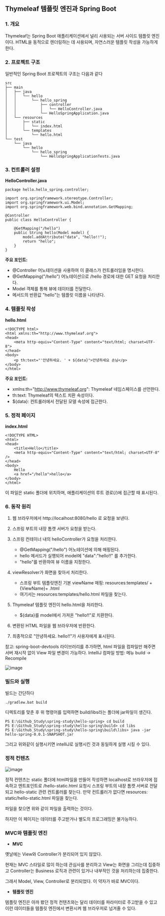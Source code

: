 ## Thymeleaf 템플릿 엔진과 Spring Boot

### 1. 개요

Thymeleaf는 Spring Boot 애플리케이션에서 널리 사용되는 서버 사이드 템플릿 엔진이다. HTML을 동적으로 렌더링하는 데 사용되며, 자연스러운 템플릿 작성을 가능하게 한다.

### 2. 프로젝트 구조

일반적인 Spring Boot 프로젝트의 구조는 다음과 같다

```
src
├── main
│   ├── java
│   │   └── hello
│   │       └── hello_spring
│   │           ├── controller
│   │           │   └── HelloController.java
│   │           └── HelloSpringApplication.java
│   └── resources
│       ├── static
│       │   └── index.html
│       └── templates
│           └── hello.html
└── test
    └── java
        └── hello
            └── hello_spring
                └── HelloSpringApplicationTests.java
```

### 3. 컨트롤러 설정

**HelloController.java**

```
package hello.hello_spring.controller;

import org.springframework.stereotype.Controller;
import org.springframework.ui.Model;
import org.springframework.web.bind.annotation.GetMapping;

@Controller
public class HelloController {

    @GetMapping("/hello")
    public String hello(Model model) {
        model.addAttribute("data", "hello!!");
        return "hello";
    }
}
```

**주요 포인트:**
- @Controller 어노테이션을 사용하여 이 클래스가 컨트롤러임을 명시한다.
- @GetMapping("/hello") 어노테이션으로 /hello 경로에 대한 GET 요청을 처리한다.
- Model 객체를 통해 뷰에 데이터를 전달한다.
- 메서드의 반환값 "hello"는 템플릿 이름을 나타낸다.

### 4. 템플릿 작성

**hello.html**

```
<!DOCTYPE html>
<html xmlns:th="http://www.thymeleaf.org">
<head>
    <meta http-equiv="Content-Type" content="text/html; charset=UTF-8">
</head>
<body>
    <p th:text="'안녕하세요. ' + ${data}">안녕하세요 손님</p>
</body>
</html>
```

**주요 포인트:**
- xmlns:th="http://www.thymeleaf.org": Thymeleaf 네임스페이스를 선언한다.
- th:text: Thymeleaf의 텍스트 치환 속성이다.
- ${data}: 컨트롤러에서 전달된 모델 속성에 접근한다.

### 5. 정적 페이지

**index.html**

```
<!DOCTYPE HTML>
<html>
<head>
    <title>Hello</title>
    <meta http-equiv="Content-Type" content="text/html; charset=UTF-8" />
</head>
<body>
    Hello
    <a href="/hello">hello</a>
</body>
</html>
```

이 파일은 static 폴더에 위치하며, 애플리케이션의 루트 경로(/)에 접근할 때 표시된다.

### 6. 동작 원리

1. 웹 브라우저에서 http://localhost:8080/hello 로 요청을 보낸다.

2. 스프링 부트의 내장 톰캣 서버가 요청을 받는다.

3. 스프링 컨테이너 내의 helloController가 요청을 처리한다.
   - @GetMapping("/hello") 어노테이션에 의해 매핑된다.
   - hello 메서드가 실행되어 model에 "data":"hello!!" 를 추가한다.
   - "hello"를 반환하여 뷰 이름을 지정한다.

4. viewResolver가 화면을 찾아서 처리한다.
   - 스프링 부트 템플릿엔진 기본 viewName 매핑: resources:templates/ +{ViewName}+ .html
   - 여기서는 resources:templates/hello.html 파일을 찾는다.

5. Thymeleaf 템플릿 엔진이 hello.html을 처리한다.
   - ${data}를 model에서 가져온 "hello!!"로 치환한다.

6. 변환된 HTML 파일을 웹 브라우저에 반환한다.

7. 최종적으로 "안녕하세요. hello!!"가 사용자에게 표시된다.

참고: spring-boot-devtools 라이브러리를 추가하면, html 파일을 컴파일만 해주면 서버 재시작 없이 View 파일 변경이 가능하다. 
IntelliJ 컴파일 방법: 메뉴 build -> Recompile

![image](https://github.com/user-attachments/assets/fa5a5e4f-612d-4be3-83dd-a60b3fad3f7f)

### 빌드와 실행

빌드는 간단하다

```
./gradlew.bat build
```

디렉토리를 맞춘 후 위 명령어를 입력하면 build/libs라는 폴더에 jar파일이 생긴다.

```
PS E:\Github_Study\spring-study\hello-spring> cd build
PS E:\Github_Study\spring-study\hello-spring\build> cd libs
PS E:\Github_Study\spring-study\hello-spring\build\libs> java -jar hello-spring-0.0.1-SNAPSHOT.jar
```

그리고 위와같이 실행시키면 intelliJ로 실행시킨 것과 동일하게 실행 시킬 수 있다.

### 정적 컨텐츠

![image](https://github.com/user-attachments/assets/367f5ee7-3c27-4cf9-bcc1-c388ea312d13)

정적 컨텐츠는 static 폴더에 html파일을 만들어 작성하면 localhost로 브라우저에 접속하고 엔트포인트로 /hello-static.html 요청시 스프링 부트의 내장 톰캣 서버로 전달되고 hello-static 관련 컨트롤러를 찾는다. 만약 컨트롤러가 없다면 resources: static/hello-static.html 파일을 찾는다.

파일을 찾으면 위와 같이 파일을 출력하는 것이다.

하지만 이 페이지는 데이터를 주고받거나 별도의 프로그래밍은 불가능하다.

### MVC와 템플릿 엔진

- **MVC**

옛날에는 View와 Controller가 분리되어 있지 않았다.

현재는 MVC 스타일로 많이 하는데 관심사를 분리하고 View는 화면을 그리는데 집중하고 Controller는 Business 로직과 관련이 있거나 내부적인 것을 처리하는데 집중한다.

그래서 Model, View, Controller로 분리되었다. 이 약자가 바로 MVC이다.

- **템플릿 엔진**

템플릿 엔진은 아까 봤던 정적 컨텐츠와는 달리 데이터를 파라미터로 주고받을 수 있고 이런 데이터들을 템플릿 엔진에서 변환시켜 웹 브라우저로 넘겨줄 수 있다.
